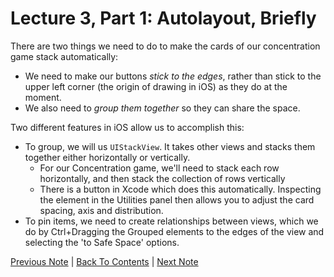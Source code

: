 # Lecture 3, Part 1: Autolayout, Briefly

There are two things we need to do to make the cards of our concentration game stack automatically:
* We need to make our buttons *stick to the edges*, rather than stick to the upper left corner (the origin of drawing in iOS) as they do at the moment.
* We also need to *group them together* so they can share the space.

Two different features in iOS allow us to accomplish this:
* To group, we will us `UIStackView`. It takes other views and stacks them together either horizontally or vertically.
    * For our Concentration game, we'll need to stack each row horizontally, and then stack the collection of rows vertically
    * There is a button in Xcode which does this automatically. Inspecting the element in the Utilities panel then allows you to adjust the card spacing, axis and distribution.
* To pin items, we need to create relationships between views, which we do by Ctrl+Dragging the Grouped elements to the edges of the view and selecting the 'to Safe Space' options.

[Previous Note](../Lecture%203%20-%20The%20Swift%20Programming%20Language/Part%200%20-%20Intro.md) | [Back To Contents](https://github.com/Firanus/stanford-iOS-lecture-notes) |  [Next Note](../Lecture%203%20-%20The%20Swift%20Programming%20Language/Part%202%20-%20Ranges.md)
